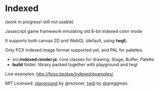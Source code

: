# Indexed
(work in progress! still not usable)

Javascript game framework emulating old 8-bit indexed color mode

It supports both canvas 2D and WebGL (default, using __twgl__).

Only PCX indexed image format supported yet, and PAL for palettes.

* src/__indexed.render.js__: core classes for drawing: Stage, Buffer, Palette
* __build__ folder: library packed together with playground and twgl

Live examples: http://feiss.be/exp/indexed/examples/

MIT Licensed. [playground](http://github.com/rezoner/playground) by @rezoner, 
[twgl](http://github.com/greggman/twgl.js) by @greggman.
